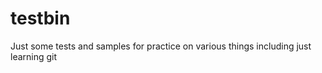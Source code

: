testbin
=======

Just some tests and samples for practice on various things including just learning git